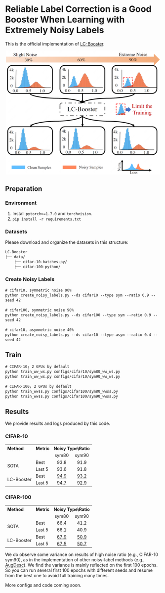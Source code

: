 # Reliable Label Correction is a Good Booster When Learning with Extremely Noisy Labels
This is the official implementation of [LC-Booster](https://arxiv.org/abs/2205.00186).

<p align="center">
    <img src="resources/banner.png" alt="Banner" width="500" />
</p>

## Preparation
### Environment
1.  Install `pytorch>=1.7.0` and `torchvision`.
2. `pip install -r requirements.txt`

### Datasets
Please download and organize the datasets in this structure:
```
LC-Booster
├── data/
    ├── cifar-10-batches-py/
    ├── cifar-100-python/
```

### Create Noisy Labels
```
# cifar10, symmetric noise 90%
python create_noisy_labels.py --ds cifar10 --type sym --ratio 0.9 --seed 42

# cifar100, symmetric noise 90%
python create_noisy_labels.py --ds cifar100 --type sym --ratio 0.9 --seed 42

# cifar10, asymmetric noise 40%
python create_noisy_labels.py --ds cifar10 --type asym --ratio 0.4 --seed 42
```

## Train
```
# CIFAR-10; 2 GPUs by default
python train_ww_ws.py configs/cifar10/sym80_ww_ws.py
python train_ww_ws.py configs/cifar10/sym90_ww_ws.py

# CIFAR-100; 2 GPUs by default
python train_wwss.py configs/cifar100/sym80_wwss.py
python train_wwss.py configs/cifar100/sym90_wwss.py
```

## Results
We provide results and logs produced by this code.

### CIFAR-10

<table><tbody>
<!-- TABLE HEADER -->
<th align="left">Method</th>
<th align="left">Metric</th>
<th align="left" colspan="4">Noisy Type\Ratio</th>
<!-- TABLE BODY -->

<tr>
<td align="center"></td>
<td align="center"></td>
<td align="center">sym80</td>
<td align="center">sym90</td>
</tr>

<tr>
<td align="left" rowspan="2">SOTA</td>
<td align="left">Best</td>
<td align="center">93.8</td>
<td align="center">91.9</td>
</tr>

<tr>
<td align="left">Last 5</td>
<td align="center">93.6</td>
<td align="center">91.8</td>
</tr>

<tr>
<td align="left" rowspan="2">LC-Booster</td>
<td align="left">Best</td>
<td align="center"><a href="https://drive.google.com/file/d/10iep17T3Ks1g1jcKIbMOMvzJDImBN5rp/view?usp=sharing">94.9</a></td>
<td align="center"><a href="https://drive.google.com/file/d/1-kEgb99dIR-pJ7G0z_6Hop-08xTJsZGd/view?usp=sharing">93.2</a></td>
</tr>

<tr>
<td align="left">Last 5</td>
<td align="center"><a href="https://drive.google.com/file/d/10iep17T3Ks1g1jcKIbMOMvzJDImBN5rp/view?usp=sharing">94.7</a></td>
<td align="center"><a href="https://drive.google.com/file/d/1-kEgb99dIR-pJ7G0z_6Hop-08xTJsZGd/view?usp=sharing">92.9</a></td>
</tr>
</tbody></table>

### CIFAR-100
<table><tbody>
<!-- TABLE HEADER -->
<th align="left">Method</th>
<th align="left">Metric</th>
<th align="left" colspan="4">Noisy Type\Ratio</th>
<!-- TABLE BODY -->

<tr>
<td align="left"></td>
<td align="left"></td>
<td align="center">sym80</td>
<td align="center">sym90</td>
</tr>

<tr>
<td align="left" rowspan="2">SOTA</td>
<td align="left">Best</td>
<td align="center">66.4</td>
<td align="center">41.2</td>
</tr>

<tr>
<td align="left">Last 5</td>
<td align="center">66.1</td>
<td align="center">40.9</td>
</tr>

<tr>
<td align="left" rowspan="2">LC-Booster</td>
<td align="left">Best</td>
<td align="center"><a href="https://drive.google.com/file/d/1HCuvhqnOu1cRr2dcn1hqiWMWqzb4cx56/view?usp=sharing">67.9</a></td>
<td align="center"><a href="https://drive.google.com/file/d/1h05jO0kCTrYAk8aGbsH9LFPpI-Aj5Y4e/view?usp=sharing">50.9</a></td>
</tr>

<tr>
<td align="left">Last 5</td>
<td align="center"><a href="https://drive.google.com/file/d/1HCuvhqnOu1cRr2dcn1hqiWMWqzb4cx56/view?usp=sharing">67.5</a></td>
<td align="center"><a href="https://drive.google.com/file/d/1h05jO0kCTrYAk8aGbsH9LFPpI-Aj5Y4e/view?usp=sharing">50.7</a></td>
</tr>
</tbody></table>

We do observe some variance on results of high noise ratio (e.g., CIFAR-10 sym90), 
as in the implementation of other noisy-label methods (e.g., [AugDesc](https://github.com/KentoNishi/Augmentation-for-LNL)). 
We find the variance is mainly reflected on the first 100 epochs. 
So you can run several first 100 epochs with different seeds and resume from the best one to avoid full training many times.

More configs and code coming soon.
